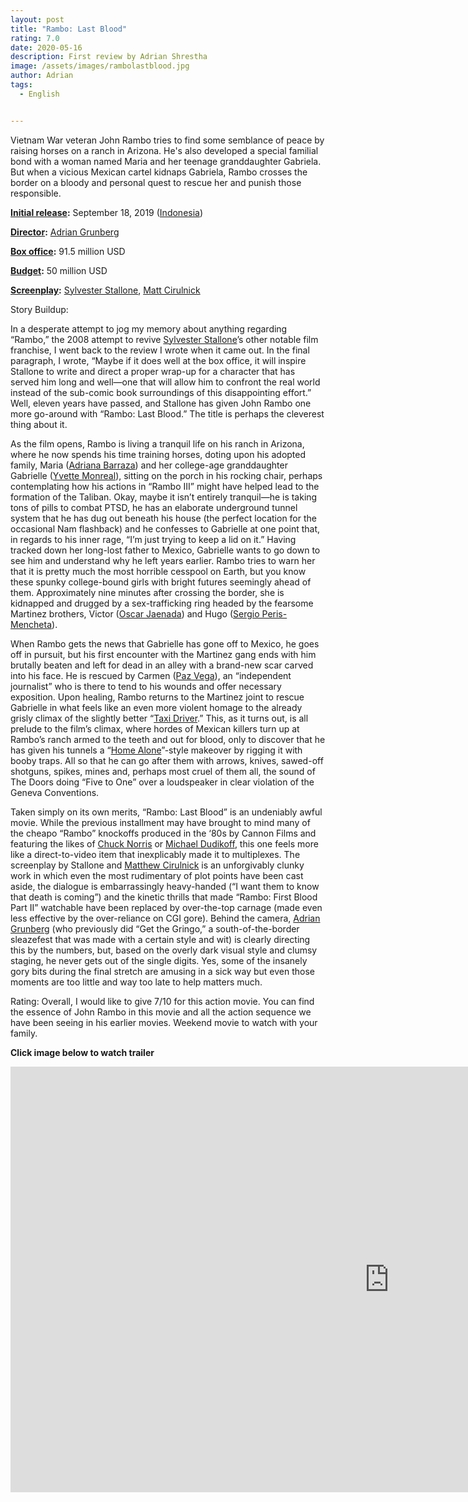 ```yaml
---
layout: post
title: "Rambo: Last Blood"
rating: 7.0
date: 2020-05-16
description: First review by Adrian Shrestha	
image: /assets/images/rambolastblood.jpg
author: Adrian
tags:
  - English


---
```


Vietnam War veteran John Rambo tries to find some semblance of peace by raising horses on a ranch in Arizona. He's also developed a special familial bond with a woman named Maria and her teenage granddaughter Gabriela. But when a vicious Mexican cartel kidnaps Gabriela, Rambo crosses the border on a bloody and personal quest to rescue her and punish those responsible.

**[Initial release](https://www.google.com/search?rlz=1C5CHFA_enUS897US897&sxsrf=ALeKk004lqVNsElKT1l43bPxaqSFo0TNcQ:1589668497890&q=rambo:+last+blood+initial+release&stick=H4sIAAAAAAAAAOPgE-LWz9U3MDTMMTQzqdAyy0620k_LzMkFE1aZeZklmYk5CiUZqYklRZnJQGZRanpmfh6YkZOaWJyqkJJYkrqIVbEoMTcp30ohJ7G4RCEpJz8_RQGmGaoQAJSo-15rAAAA&sa=X&ved=2ahUKEwiw8IHRuLnpAhWnl-AKHTwjDDEQ6BMoADAregQIEhAC):** September 18, 2019 ([Indonesia](https://www.google.com/search?rlz=1C5CHFA_enUS897US897&sxsrf=ALeKk004lqVNsElKT1l43bPxaqSFo0TNcQ:1589668497890&q=Indonesia&stick=H4sIAAAAAAAAAOPgE-LWz9U3MDTMMTQzqVDiAHGMiyrztMyyk6300zJzcsGEVWZeZklmYo5CSUZqYklRZjKQWZSanpmfB2bkpCYWpyqkJJakLmLl9MxLyc9LLc5M3MHKCABHs095YAAAAA&sa=X&ved=2ahUKEwiw8IHRuLnpAhWnl-AKHTwjDDEQmxMoATAregQIEhAD))

**[Director](https://www.google.com/search?rlz=1C5CHFA_enUS897US897&sxsrf=ALeKk004lqVNsElKT1l43bPxaqSFo0TNcQ:1589668497890&q=rambo:+last+blood+director&stick=H4sIAAAAAAAAAOPgE-LWz9U3MDTMMTQzqdASy0620k_LzMkFE1YpmUWpySX5RYtYpYoSc5PyrRRyEotLFJJy8vNTFGCSAEvUyplEAAAA&sa=X&ved=2ahUKEwiw8IHRuLnpAhWnl-AKHTwjDDEQ6BMoADAsegQIExAC):** [Adrian Grunberg](https://www.google.com/search?rlz=1C5CHFA_enUS897US897&sxsrf=ALeKk004lqVNsElKT1l43bPxaqSFo0TNcQ:1589668497890&q=Adrian+Grunberg&stick=H4sIAAAAAAAAAOPgE-LWz9U3MDTMMTQzqVDiAnHSK5Iqyk21xLKTrfTTMnNywYRVSmZRanJJftEiVn7HlKLMxDwF96LSvKTUovQdrIwAlhyZyEgAAAA&sa=X&ved=2ahUKEwiw8IHRuLnpAhWnl-AKHTwjDDEQmxMoATAsegQIExAD)

**[Box office](https://www.google.com/search?rlz=1C5CHFA_enUS897US897&sxsrf=ALeKk004lqVNsElKT1l43bPxaqSFo0TNcQ:1589668497890&q=rambo:+last+blood+box+office&stick=H4sIAAAAAAAAAOPgE-LWz9U3MDTMMTQzqdCSzyi30k_Oz8lJTS7JzM_TT8vMyS22SsqvUMhPS8tMTl3EKlOUmJuUb6WQk1hcopCUk5-fooCQBgAQAofqTwAAAA&sa=X&ved=2ahUKEwiw8IHRuLnpAhWnl-AKHTwjDDEQ6BMoADAtegQIFBAC):** 91.5 million USD

**[Budget](https://www.google.com/search?rlz=1C5CHFA_enUS897US897&sxsrf=ALeKk004lqVNsElKT1l43bPxaqSFo0TNcQ:1589668497890&q=rambo:+last+blood+budget&stick=H4sIAAAAAAAAAOPgE-LWz9U3MDTMMTQzqdCSzii30k_Oz8lJTS7JzM_TT8vMyS22SipNSU8tWcQqUZSYm5RvpZCTWFyikJSTn5-iAJECAEysAbFHAAAA&sa=X&ved=2ahUKEwiw8IHRuLnpAhWnl-AKHTwjDDEQ6BMoADAuegQIFRAC):** 50 million USD

**[Screenplay](https://www.google.com/search?rlz=1C5CHFA_enUS897US897&sxsrf=ALeKk004lqVNsElKT1l43bPxaqSFo0TNcQ:1589668497890&q=rambo:+last+blood+screenplay&stick=H4sIAAAAAAAAAOPgE-LWz9U3MDTMMTQzqdCSyE620k_LzMkFE1bFyUWpqXkFOYmVi1hlihJzk_KtFHISi0sUknLy81MUENIAmwLLakgAAAA&sa=X&ved=2ahUKEwiw8IHRuLnpAhWnl-AKHTwjDDEQ6BMoADAvegQIFhAC):** [Sylvester Stallone](https://www.google.com/search?rlz=1C5CHFA_enUS897US897&sxsrf=ALeKk004lqVNsElKT1l43bPxaqSFo0TNcQ:1589668497890&q=Sylvester+Stallone&stick=H4sIAAAAAAAAAOPgE-LWz9U3MDTMMTQzqVDiAHHS84wNtCSyk6300zJzcsGEVXFyUWpqXkFOYuUiVqHgypyy1OKS1CKF4JLEnJz8vNQdrIwA14OhpksAAAA&sa=X&ved=2ahUKEwiw8IHRuLnpAhWnl-AKHTwjDDEQmxMoATAvegQIFhAD), [Matt Cirulnick](https://www.google.com/search?rlz=1C5CHFA_enUS897US897&sxsrf=ALeKk004lqVNsElKT1l43bPxaqSFo0TNcQ:1589668497890&q=Matt+Cirulnick&stick=H4sIAAAAAAAAAOPgE-LWz9U3MDTMMTQzqVDiAnEqTaqyciq0JLKTrfTTMnNywYRVcXJRampeQU5i5SJWPt_EkhIF58yi0py8zOTsHayMACHzJ15JAAAA&sa=X&ved=2ahUKEwiw8IHRuLnpAhWnl-AKHTwjDDEQmxMoAjAvegQIFhAE)

Story Buildup:

In a desperate attempt to jog my memory about anything regarding “Rambo,” the 2008 attempt to revive [Sylvester Stallone](https://www.rogerebert.com/cast-and-crew/sylvester-stallone)’s other notable film franchise, I went back to the review I wrote when it came out. In the final paragraph, I wrote, “Maybe if it does well at the box office, it will inspire Stallone to write and direct a proper wrap-up for a character that has served him long and well—one that will allow him to confront the real world instead of the sub-comic book surroundings of this disappointing effort.” Well, eleven years have passed, and Stallone has given John Rambo one more go-around with “Rambo: Last Blood.” The title is perhaps the cleverest thing about it.

As the film opens, Rambo is living a tranquil life on his ranch in Arizona, where he now spends his time training horses, doting upon his adopted family, Maria ([Adriana Barraza](https://www.rogerebert.com/cast-and-crew/adriana-barraza)) and her college-age granddaughter Gabrielle ([Yvette Monreal](https://www.rogerebert.com/cast-and-crew/yvette-monreal)), sitting on the porch in his rocking chair, perhaps contemplating how his actions in “Rambo III” might have helped lead to the formation of the Taliban. Okay, maybe it isn’t entirely tranquil—he is taking tons of pills to combat PTSD, he has an elaborate underground tunnel system that he has dug out beneath his house (the perfect location for the occasional Nam flashback) and he confesses to Gabrielle at one point that, in regards to his inner rage, “I’m just trying to keep a lid on it.” Having tracked down her long-lost father to Mexico, Gabrielle wants to go down to see him and understand why he left years earlier. Rambo tries to warn her that it is pretty much the most horrible cesspool on Earth, but you know these spunky college-bound girls with bright futures seemingly ahead of them. Approximately nine minutes after crossing the border, she is kidnapped and drugged by a sex-trafficking ring headed by the fearsome Martinez brothers, Victor ([Oscar Jaenada](https://www.rogerebert.com/cast-and-crew/oscar-jaenada)) and Hugo ([Sergio Peris-Mencheta](https://www.rogerebert.com/cast-and-crew/sergio-peris-mencheta)).

When Rambo gets the news that Gabrielle has gone off to Mexico, he goes off in pursuit, but his first encounter with the Martinez gang ends with him brutally beaten and left for dead in an alley with a brand-new scar carved into his face. He is rescued by Carmen ([Paz Vega](https://www.rogerebert.com/cast-and-crew/paz-vega)), an “independent journalist” who is there to tend to his wounds and offer necessary exposition. Upon healing, Rambo returns to the Martinez joint to rescue Gabrielle in what feels like an even more violent homage to the already grisly climax of the slightly better “[Taxi Driver](https://www.rogerebert.com/reviews/great-movie-taxi-driver-1976).” This, as it turns out, is all prelude to the film’s climax, where hordes of Mexican killers turn up at Rambo’s ranch armed to the teeth and out for blood, only to discover that he has given his tunnels a “[Home Alone](https://www.rogerebert.com/reviews/home-alone-1990)”-style makeover by rigging it with booby traps. All so that he can go after them with arrows, knives, sawed-off shotguns, spikes, mines and, perhaps most cruel of them all, the sound of The Doors doing “Five to One” over a loudspeaker in clear violation of the Geneva Conventions.

Taken simply on its own merits, “Rambo: Last Blood” is an undeniably awful movie. While the previous installment may have brought to mind many of the cheapo “Rambo” knockoffs produced in the ‘80s by Cannon Films and featuring the likes of [Chuck Norris](https://www.rogerebert.com/cast-and-crew/chuck-norris) or [Michael Dudikoff](https://www.rogerebert.com/cast-and-crew/michael-dudikoff), this one feels more like a direct-to-video item that inexplicably made it to multiplexes. The screenplay by Stallone and [Matthew Cirulnick](https://www.rogerebert.com/cast-and-crew/matthew-cirulnick) is an unforgivably clunky work in which even the most rudimentary of plot points have been cast aside, the dialogue is embarrassingly heavy-handed (“I want them to know that death is coming”) and the kinetic thrills that made “Rambo: First Blood Part II” watchable have been replaced by over-the-top carnage (made even less effective by the over-reliance on CGI gore). Behind the camera, [Adrian Grunberg](https://www.rogerebert.com/cast-and-crew/adrian-grunberg) (who previously did “Get the Gringo,” a south-of-the-border sleazefest that was made with a certain style and wit) is clearly directing this by the numbers, but, based on the overly dark visual style and clumsy staging, he never gets out of the single digits. Yes, some of the insanely gory bits during the final stretch are amusing in a sick way but even those moments are too little and way too late to help matters much.

Rating: Overall, I would like to give 7/10 for this action movie. You can find the essence of John Rambo in this movie and all the action sequence we have been seeing in his earlier movies. Weekend movie to watch with your family. 

******Click image below to watch trailer******

<iframe width="1211" height="681" src="https://www.youtube.com/embed/km_L0v3C0ms" frameborder="0" allow="accelerometer; autoplay; encrypted-media; gyroscope; picture-in-picture" allowfullscreen></iframe>

